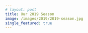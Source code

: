 ```yaml
---
# layout: post
title: Our 2019 Season
image: /images/2019/2019-season.jpg
single_featured: true
---
```


<script lang="ts">
	import SeasonImage from "$components/SeasonImage.svelte"
</script>

<SeasonImage season="2019" imageFile="2019-season.jpg" alt="2019 season ad" />
